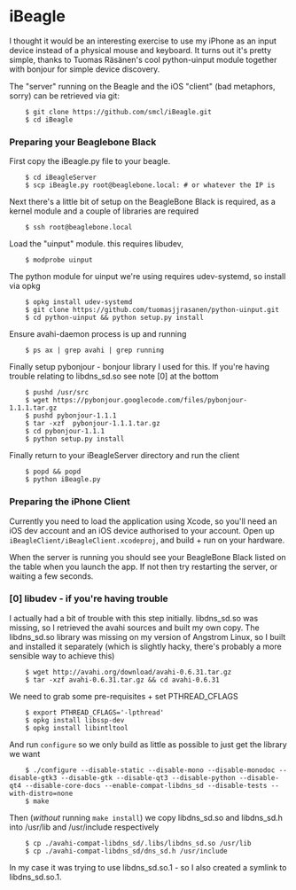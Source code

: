 # iBeagle #

I thought it would be an interesting exercise to use my iPhone as an input device instead of a physical mouse and keyboard. It turns out it's pretty simple, thanks to Tuomas Räsänen's cool python-uinput module together with bonjour for simple device discovery.

The "server" running on the Beagle and the iOS "client" (bad metaphors, sorry) can be retrieved via git:

		$ git clone https://github.com/smcl/iBeagle.git
		$ cd iBeagle

### Preparing your Beaglebone Black ###

First copy the iBeagle.py file to your beagle. 

		$ cd iBeagleServer
		$ scp iBeagle.py root@beaglebone.local: # or whatever the IP is

Next there's a little bit of setup on the BeagleBone Black is required, as a kernel module and a couple of libraries are required

		$ ssh root@beaglebone.local

Load the "uinput" module. this requires libudev, 

		$ modprobe uinput 

The python module for uinput we're using requires udev-systemd, so install via opkg

		$ opkg install udev-systemd
		$ git clone https://github.com/tuomasjjrasanen/python-uinput.git
		$ cd python-uinput && python setup.py install

Ensure avahi-daemon process is up and running

		$ ps ax | grep avahi | grep running

Finally setup pybonjour - bonjour library I used for this. If you're having trouble relating to libdns_sd.so see note [0] at the bottom

		$ pushd /usr/src
		$ wget https://pybonjour.googlecode.com/files/pybonjour-1.1.1.tar.gz
		$ pushd pybonjour-1.1.1
		$ tar -xzf  pybonjour-1.1.1.tar.gz
		$ cd pybonjour-1.1.1
		$ python setup.py install

Finally return to your iBeagleServer directory and run the client

		$ popd && popd
		$ python iBeagle.py


### Preparing the iPhone Client ###

Currently you need to load the application using Xcode, so you'll need an iOS dev account and an iOS device authorised to your account. Open up `iBeagleClient/iBeagleClient.xcodeproj`, and build + run on your hardware.

When the server is running you should see your BeagleBone Black listed on the table when you launch the app. If not then try restarting the server, or waiting a few seconds.


### [0] libudev - if you're having trouble ###

I actually had a bit of trouble with this step initially. libdns_sd.so was missing, so I retrieved the avahi sources and built my own copy. The libdns_sd.so library was missing on my version of Angstrom Linux, so I built and installed it separately (which is slightly hacky, there's probably a more sensible way to achieve this)

		$ wget http://avahi.org/download/avahi-0.6.31.tar.gz
		$ tar -xzf avahi-0.6.31.tar.gz && cd avahi-0.6.31

We need to grab some pre-requisites + set PTHREAD_CFLAGS

		$ export PTHREAD_CFLAGS='-lpthread'
		$ opkg install libssp-dev
		$ opkg install libintltool

And run `configure` so we only build as little as possible to just get the library we want

		$ ./configure --disable-static --disable-mono --disable-monodoc --disable-gtk3 --disable-gtk --disable-qt3 --disable-python --disable-qt4 --disable-core-docs --enable-compat-libdns_sd --disable-tests --with-distro=none
		$ make

Then (*without* running `make install`) we copy libdns_sd.so and libdns_sd.h into /usr/lib and /usr/include respectively

		$ cp ./avahi-compat-libdns_sd/.libs/libdns_sd.so /usr/lib
		$ cp ./avahi-compat-libdns_sd/dns_sd.h /usr/include

In my case it was trying to use libdns_sd.so.1 - so I also created a symlink to libdns_sd.so.1.